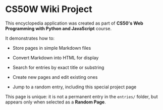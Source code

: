 # CS50W Wiki Project



This encyclopedia application was created as part of **CS50's Web Programming with Python and JavaScript** course.



It demonstrates how to:

- Store pages in simple Markdown files

- Convert Markdown into HTML for display

- Search for entries by exact title or substring

- Create new pages and edit existing ones

- Jump to a random entry, including this special project page



This page is unique: it is not a permanent entry in the `entries/` folder, but appears only when selected as a **Random Page**.